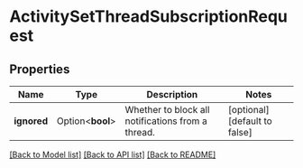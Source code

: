 # ActivitySetThreadSubscriptionRequest

## Properties

Name | Type | Description | Notes
------------ | ------------- | ------------- | -------------
**ignored** | Option<**bool**> | Whether to block all notifications from a thread. | [optional][default to false]

[[Back to Model list]](../README.md#documentation-for-models) [[Back to API list]](../README.md#documentation-for-api-endpoints) [[Back to README]](../README.md)


